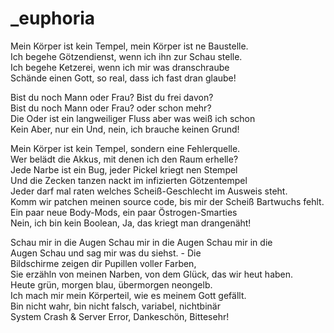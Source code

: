 # _euphoria

Mein Körper ist kein Tempel, mein Körper ist ne Baustelle.  
Ich begehe Götzendienst, wenn ich ihn zur Schau stelle.  
Ich begehe Ketzerei, wenn ich mir was dranschraube  
Schände einen Gott, so real, dass ich fast dran glaube!

Bist du noch Mann oder Frau? Bist du frei davon?  
Bist du noch Mann oder Frau? oder schon mehr?  
Die Oder ist ein langweiliger Fluss aber was weiß ich schon  
Kein Aber, nur ein Und, nein, ich brauche keinen Grund!

Mein Körper ist kein Tempel, sondern eine Fehlerquelle.  
Wer belädt die Akkus, mit denen ich den Raum erhelle?  
Jede Narbe ist ein Bug, jeder Pickel kriegt nen Stempel  
Und die Zecken tanzen nackt im infizierten Götzentempel  
Jeder darf mal raten welches Scheiß-Geschlecht im Ausweis steht.  
Komm wir patchen meinen source code, bis mir der Scheiß Bartwuchs fehlt.  
Ein paar neue Body-Mods, ein paar Östrogen-Smarties  
Nein, ich bin kein Boolean, Ja, das kriegt man drangenäht!

Schau mir in die Augen Schau mir in die Augen Schau mir in die  
Augen Schau und sag mir was du siehst. - Die  
Bildschirme zeigen dir Pupillen voller Farben,  
Sie erzähln von meinen Narben, von dem Glück, das wir heut haben.  
Heute grün, morgen blau, übermorgen neongelb.  
Ich mach mir mein Körperteil, wie es meinem Gott gefällt.  
Bin nicht wahr, bin nicht falsch, variabel, nichtbinär  
System Crash & Server Error, Dankeschön, Bittesehr!


